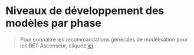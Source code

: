 # Niveaux de développement des modèles par phase

> Pour connaitre les recommandations générales de modélisation pour les BET Ascenseur, cliquez [ici](https://github.com/bim-bouygues-immobilier/bim-execution-plan/tree/2dd2261d87ee479acc1e366a1ddfa150bab032ec/02_Modelisation/07_Ascenseur/modelisation-rvt.md).

